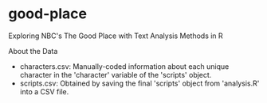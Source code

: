 # good-place

Exploring NBC's The Good Place with Text Analysis Methods in R

About the Data
  * characters.csv: Manually-coded information about each unique character in the 'character' variable of the 'scripts' object.
  * scripts.csv: Obtained by saving the final 'scripts' object from 'analysis.R' into a CSV file.
